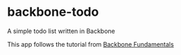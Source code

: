 # backbone-todo
A simple todo list written in Backbone

This app follows the tutorial from [Backbone Fundamentals](http://addyosmani.github.io/backbone-fundamentals/#exercise-1-todos---your-first-backbone.js-app)


